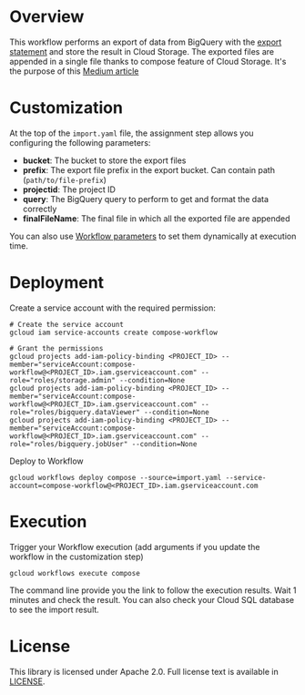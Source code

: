 # Overview

This workflow performs an export of data from BigQuery with the 
[export statement](https://cloud.google.com/bigquery/docs/reference/standard-sql/other-statements) and store the result 
in Cloud Storage. The exported files are appended in a single file thanks to compose feature of Cloud Storage. 
It's the purpose of this 
[Medium article](https://medium.com/google-cloud/get-a-single-one-csv-file-with-bigquery-export-956d2a147886)

# Customization

At the top of the `import.yaml` file, the assignment step allows you configuring the following parameters:

* **bucket**: The bucket to store the export files
* **prefix**: The export file prefix in the export bucket. Can contain path (`path/to/file-prefix`)
* **projectid**: The project ID
* **query**: The BigQuery query to perform to get and format the data correctly
* **finalFileName**: The final file in which all the exported file are appended

You can also use [Workflow parameters](https://cloud.google.com/workflows/docs/passing-runtime-arguments) to set them 
dynamically at execution time.

# Deployment

Create a service account with the required permission:

```
# Create the service account
gcloud iam service-accounts create compose-workflow

# Grant the permissions
gcloud projects add-iam-policy-binding <PROJECT_ID> --member="serviceAccount:compose-workflow@<PROJECT_ID>.iam.gserviceaccount.com" --role="roles/storage.admin" --condition=None
gcloud projects add-iam-policy-binding <PROJECT_ID> --member="serviceAccount:compose-workflow@<PROJECT_ID>.iam.gserviceaccount.com" --role="roles/bigquery.dataViewer" --condition=None
gcloud projects add-iam-policy-binding <PROJECT_ID> --member="serviceAccount:compose-workflow@<PROJECT_ID>.iam.gserviceaccount.com" --role="roles/bigquery.jobUser" --condition=None
```

Deploy to Workflow 
```
gcloud workflows deploy compose --source=import.yaml --service-account=compose-workflow@<PROJECT_ID>.iam.gserviceaccount.com
```

# Execution

Trigger your Workflow execution (add arguments if you update the workflow in the customization step)
``` 
gcloud workflows execute compose
```

The command line provide you the link to follow the execution results. Wait 1 minutes and check the result.
You can also check your Cloud SQL database to see the import result.

# License

This library is licensed under Apache 2.0. Full license text is available in
[LICENSE](https://github.com/guillaumeblaquiere/workflow-bq-export-to-one-csv/tree/master/LICENSE).